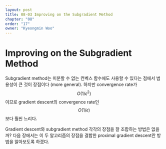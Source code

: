 ```yaml
---
layout: post
title: 08-03 Improving on the Subgradient Method
chapter: "08"
order: "17"
owner: "Kyeongmin Woo"
---
```


# Improving on the Subgradient Method

Subgradient method는 미분할 수 없는 컨벡스 함수에도 사용할 수 있다는 점에서 범용성이 큰 것이 장점이다 (more general). 하지만 convergence rate가 $$O(1/\epsilon^{2})$$이므로 gradient descent의 convergence rate인 $$O(1/\epsilon)$$보다 훨씬 느리다. 

Gradient descent와 subgradient method 각각의 장점을 잘 조합하는 방법은 없을까? 다음 장에서는 이 두 알고리즘의 장점을 결합한 proximal gradient descent란 방법을 알아보도록 하겠다.